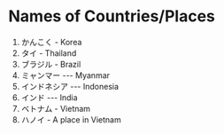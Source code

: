 # Names of Countries/Places 

1. かんこく - Korea
2. タイ - Thailand
3. ブラジル - Brazil
4. ミャンマー --- Myanmar
5. インドネシア --- Indonesia 
6. インド --- India
7. ベトナム - Vietnam 
8. ハノイ - A place in Vietnam

